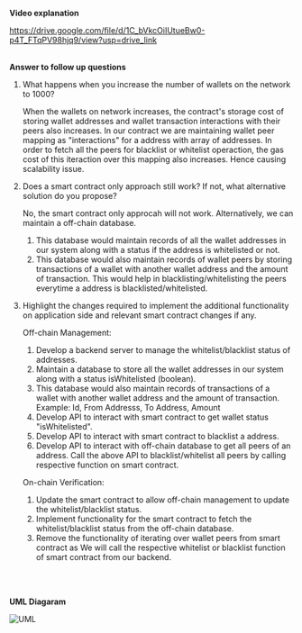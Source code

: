 **Video explanation**

https://drive.google.com/file/d/1C_bVkcOiIUtueBw0-p4T_FTqPV98hjq9/view?usp=drive_link
<br /><br />

**Answer to follow up questions**

1. What happens when you increase the number of wallets on the network to 1000?

    When the wallets on network increases, the contract's storage cost of storing wallet addresses and wallet transaction interactions with their peers also increases.
   In our contract we are maintaining wallet peer mapping as "interactions" for a address with array of addresses. In order to fetch all the peers for blacklist or whitelist operaction,
   the gas cost of this iteraction over this mapping also increases. Hence causing scalability issue.

2. Does a smart contract only approach still work? If not, what alternative solution do you propose?

   No, the smart contract only approcah will not work. Alternatively, we can maintain a off-chain database.
   1. This database would maintain records of all the wallet addresses in our system along with a status if the address is whitelisted or not.
   2. This database would also maintain records of wallet peers by storing transactions of a wallet with another wallet address and the amount of transaction. This would help in blacklisting/whitelisting the peers everytime a address is blacklisted/whitelisted. 

3. Highlight the changes required to implement the additional functionality on application side and relevant smart contract changes if any.

   Off-chain Management:
     1. Develop a backend server to manage the whitelist/blacklist status of addresses.
     2. Maintain a database to store all the wallet addresses in our system along with a status isWhitelisted (boolean).
     3. This database would also maintain records of transactions of a wallet with another wallet address and the amount of transaction. Example: Id, From Addresss, To Address, Amount
     4. Develop API to interact with smart contract to get wallet status "isWhitelisted".
     5. Develop API to interact with smart contract to blacklist a address.
     6. Develop API to interact with off-chain database to get all peers of an address. Call the above API to blacklist/whitelist all peers by calling respective function on smart contract.

   On-chain Verification:
     1. Update the smart contract to allow off-chain management to update the whitelist/blacklist status.
     2. Implement functionality for the smart contract to fetch the whitelist/blacklist status from the off-chain database.
     3. Remove the functionality of iterating over wallet peers from smart contract as We will call the respective whitelist or blacklist function of smart contract from our backend.
<br />
<br />

**UML Diagaram**

![UML](https://github.com/laviosa08/xalts-token/assets/45847160/29bba9e0-e10c-4048-b42a-69014a8eafe2)

   
